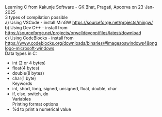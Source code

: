 Learning C from Kakunje Software - GK Bhat, Pragati, Apoorva on 23-Jan-2025   
3 types of compilation possible   
a) Using VSCode - install MinGW https://sourceforge.net/projects/mingw/   
b) Using Dev C++ - install from https://sourceforge.net/projects/orwelldevcpp/files/latest/download   
c) Using CodeBlocks - install from https://www.codeblocks.org/downloads/binaries/#imagesoswindows48pnglogo-microsoft-windows   
Data types in C:   
- int (2 or 4 bytes)   
- float(4 bytes)   
- double(8 bytes)   
- char(1 byte)   
Keywords
- int, short, long, signed, unsigned, float, double, char
- if, else, switch, do   
Variables   
Printing format options   
- %d to print a numerical value   
